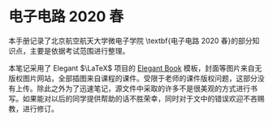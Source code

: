 # 电子电路 2020 春

本手册记录了北京航空航天大学微电子学院 \textbf{电子电路 2020 春}的部分知识点，主要是依据考试范围进行整理。

本笔记采用了 Elegant $\LaTeX$ 项目的 [Elegant Book](https://github.com/ElegantLaTeX/ElegantBook) 模板，封面等图片来自无版权图片网站，全部插图来自课程的课件。受限于老师的课件版权问题，这部分没有上传。除此之外为了迅速笔记，源文件中采取的许多不是很美观的方式进行书写。如果能对以后的同学提供帮助的话不胜荣幸，同时对于文中的错误欢迎不吝赐教，进行修订。
